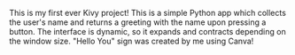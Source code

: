 This is my first ever Kivy project!
This is a simple Python app which collects the user's name and returns a greeting with the name upon pressing a button.
The interface is dynamic, so it expands and contracts depending on the window size.
"Hello You" sign was created by me using Canva!
